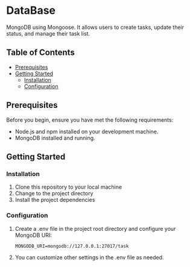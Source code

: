 # DataBase
MongoDB using Mongoose. It allows users to create tasks, update their status, and manage their task list.

## Table of Contents

- [Prerequisites](#prerequisites)
- [Getting Started](#getting-started)
  - [Installation](#installation)
  - [Configuration](#configuration)

## Prerequisites

Before you begin, ensure you have met the following requirements:

- Node.js and npm installed on your development machine.
- MongoDB installed and running.

## Getting Started

### Installation

1. Clone this repository to your local machine
2. Change to the project directory
3. Install the project dependencies

### Configuration

1. Create a .env file in the project root directory and configure your MongoDB URI:


   ```shell
   MONGODB_URI=mongodb://127.0.0.1:27017/task
   
2. You can customize other settings in the .env file as needed.
